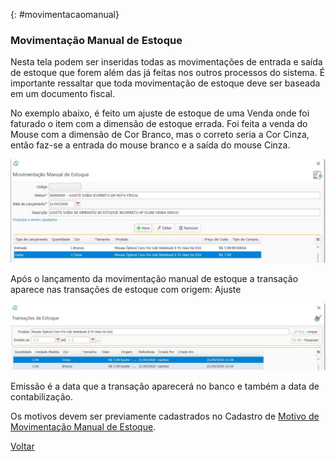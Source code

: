 

{: #movimentacaomanual}

### Movimentação Manual de Estoque

Nesta tela podem ser inseridas todas as movimentações de entrada e saída  de estoque que forem além das já feitas nos outros processos do sistema. É importante ressaltar que toda movimentação de estoque deve ser baseada em um documento fiscal. 

No exemplo abaixo, é feito um ajuste de estoque de uma Venda onde foi faturado o item com a dimensão de estoque errada. Foi feita a venda do Mouse com a dimensão de Cor Branco, mas o correto seria a Cor Cinza, então faz-se a entrada do mouse branco e a saída do mouse Cinza. 

![](images/estoque_movimentacao_manual.jpg)



Após o lançamento da movimentação manual de estoque a transação aparece nas transações de estoque com origem: Ajuste

![](images/estoque_movimentacao_manual_transacoes.jpg)

Emissão é a data que a transação aparecerá no banco e também a data de contabilização.

Os motivos devem ser previamente cadastrados no Cadastro de [Motivo de Movimentação Manual de  Estoque](estoque_motivo_movimentacao_manual.md#cadastro).



[Voltar](estoque.md#estoque)

